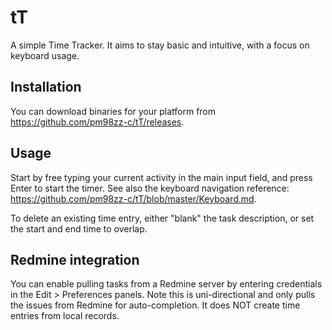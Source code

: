 # tT
A simple Time Tracker.
It aims to stay basic and intuitive, with a focus on keyboard usage.

## Installation
You can download binaries for your platform from https://github.com/pm98zz-c/tT/releases.

## Usage
Start by free typing your current activity in the main input field, and press Enter to start the timer.
See also the keyboard navigation reference: https://github.com/pm98zz-c/tT/blob/master/Keyboard.md.

To delete an existing time entry, either "blank" the task description, or set the start and end time to overlap.

## Redmine integration
You can enable pulling tasks from a Redmine server by entering credentials in the Edit > Preferences panels. Note this is uni-directional and only pulls the issues from Redmine for auto-completion. It does NOT create time entries from local records.